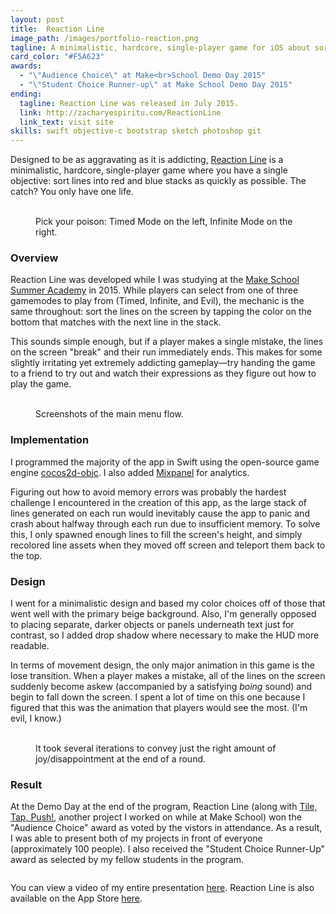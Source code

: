 ```yaml
---
layout: post
title:  Reaction Line
image_path: /images/portfolio-reaction.png
tagline: A minimalistic, hardcore, single-player game for iOS about sorting lines in the shortest time
card_color: "#F5A623"
awards:
  - "\"Audience Choice\" at Make<br>School Demo Day 2015"
  - "\"Student Choice Runner-up\" at Make School Demo Day 2015"
ending:
  tagline: Reaction Line was released in July 2015.
  link: http://zacharyespiritu.com/ReactionLine
  link_text: visit site
skills: swift objective-c bootstrap sketch photoshop git
---
```


Designed to be as aggravating as it is addicting, [Reaction Line][reaction-line-website] is a minimalistic, hardcore, single-player game where you have a single objective: sort lines into red and blue stacks as quickly as possible. The catch? You only have one life.

<figure class="two-screenshot-grid grid-padding lazyload" data-expand="-20">
    <img class="lazyload" data-src="/images/projects/reaction-line/timed-mode.png">
    <img class="lazyload" data-src="/images/projects/reaction-line/infinite-mode.png">
    <figcaption>Pick your poison: Timed Mode on the left, Infinite Mode on the right.</figcaption>
</figure>

### Overview

Reaction Line was developed while I was studying at the [Make School Summer Academy][make-school-sa] in 2015. While players can select from one of three gamemodes to play from (Timed, Infinite, and Evil), the mechanic is the same throughout: sort the lines on the screen by tapping the color on the bottom that matches with the next line in the stack.

This sounds simple enough, but if a player makes a single mistake, the lines on the screen "break" and their run immediately ends. This makes for some slightly irritating yet extremely addicting gameplay—try handing the game to a friend to try out and watch their expressions as they figure out how to play the game.

<figure class="four-screenshot-grid lazyload" data-expand="-20">
    <img class="lazyload" data-src="/images/projects/reaction-line/main-menu.png">
    <img class="lazyload" data-src="/images/projects/reaction-line/options-menu.png">
    <img class="lazyload" data-src="/images/projects/reaction-line/stats-menu.png">
    <img class="lazyload" data-src="/images/projects/reaction-line/social-menu.png">
    <figcaption>Screenshots of the main menu flow.</figcaption>
</figure>

### Implementation

I programmed the majority of the app in Swift using the open-source game engine [cocos2d-objc][cocos2d-github]. I also added [Mixpanel][mixpanel] for analytics.

Figuring out how to avoid memory errors was probably the hardest challenge I encountered in the creation of this app, as the large stack of lines generated on each run would inevitably cause the app to panic and crash about halfway through each run due to insufficient memory. To solve this, I only spawned enough lines to fill the screen's height, and simply recolored line assets when they moved off screen and teleport them back to the top.

### Design

I went for a minimalistic design and based my color choices off of those that went well with the primary beige background. Also, I'm generally opposed to placing separate, darker objects or panels underneath text just for contrast, so I added drop shadow where necessary to make the HUD more readable.

In terms of movement design, the only major animation in this game is the lose transition. When a player makes a mistake, all of the lines on the screen suddenly become askew (accompanied by a satisfying *boing* sound) and begin to fall down the screen. I spent a lot of time on this one because I figured that this was the animation that players would see the most. (I'm evil, I know.)

<figure class="six-screenshot-grid lazyload" data-expand="-20">
    <img class="lazyload" data-src="/images/projects/reaction-line/old-endgame-1.png">
    <img class="lazyload" data-src="/images/projects/reaction-line/old-endgame-2.png">
    <img class="lazyload" data-src="/images/projects/reaction-line/old-endgame-3.png">
    <img class="lazyload" data-src="/images/projects/reaction-line/old-endgame-4.png">
    <img class="lazyload" data-src="/images/projects/reaction-line/win-screen.png">
    <img class="lazyload" data-src="/images/projects/reaction-line/lose-screen.png">
    <figcaption>It took several iterations to convey just the right amount of joy/disappointment at the end of a round.</figcaption>
</figure>

### Result

At the Demo Day at the end of the program, Reaction Line (along with [Tile, Tap, Push!][tile-tap-push-post], another project I worked on while at Make School) won the "Audience Choice" award as voted by the vistors in attendance. As a result, I was able to present both of my projects in front of everyone (approximately 100 people). I also received the "Student Choice Runner-Up" award as selected by my fellow students in the program.

<figure class="lazyload" data-expand="-20">
    <img class="responsive-image lazyload" data-src="/images/projects/reaction-line/make-school-presentation.jpg">
</figure>

You can view a video of my entire presentation [here][make-school-demo-day-video]. Reaction Line is also available on the App Store [here][reaction-line-app-store].

[reaction-line-website]: http://zacharyespiritu.com/ReactionLine
[make-school-sa]: https://www.makeschool.com/summer-academy
[cocos2d-github]: https://github.com/cocos2d/cocos2d-objc
[mixpanel]: http://mixpanel.com/
[tile-tap-push-post]: /project/tile-tap-push
[make-school-demo-day-video]: https://www.youtube.com/watch?v=beEeJ__wOR8
[reaction-line-app-store]: https://itunes.apple.com/us/app/reaction-line-game-about-sorting/id1018598686
